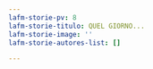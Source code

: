 ```yaml
---
lafm-storie-pv: 8
lafm-storie-titulo: QUEL GIORNO...
lafm-storie-image: ''
lafm-storie-autores-list: []

---
```

